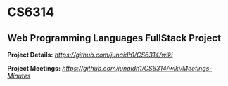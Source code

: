 # CS6314
## Web Programming Languages FullStack Project ##

**Project Details:** *https://github.com/junaidh1/CS6314/wiki*

**Project Meetings:** *https://github.com/junaidh1/CS6314/wiki/Meetings-Minutes*
